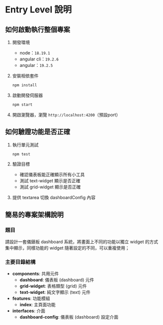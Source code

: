 # Entry Level 說明

## 如何啟動執行整個專案

1. 開發環境
  
   - node：`18.19.1`
   - angular cli：`19.2.6`
   - angular：`19.2.5`

2. 安裝相依套件

   ```bash
   npm install
   ```

3. 啟動開發伺服器

   ```bash
   npm start
   ```

4. 開啟瀏覽器，瀏覽 `http://localhost:4200`（預設port）

## 如何驗證功能是否正確

1. 執行單元測試

   ```bash
   npm test
   ```

2. 驗證目標

   - 確認儀表板能正確顯示所有小工具
   - 測試 text-widget 顯示是否正確
   - 測試 grid-widget 顯示是否正確

3. 提供 textarea 切換 dashboardConfig 內容

## 簡易的專案架構說明

### 題目

請設計一套儀錶板 dashboard 系統，將畫面上不同的功能以獨立 widget 的方式集中顯示，同樣功能的 widget 隨著設定的不同，可以重複使用；

### 主要目錄結構

- **components**: 共用元件
  - **dashboard**: 儀表板 (dashboard) 元件
  - **grid-widget**: 表格類型 (grid) 元件
  - **text-widget**: 純文字顯示 (text) 元件
- **features**: 功能模組
  - **index**: 主頁面功能
- **interfaces**: 介面
  - **dashboard-config**: 儀表板 (dashboard) 設定介面

